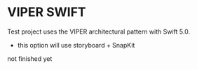 # VIPER SWIFT
Test project uses the VIPER architectural pattern with Swift 5.0.
  - this option will use storyboard + SnapKit
  
  not finished yet
